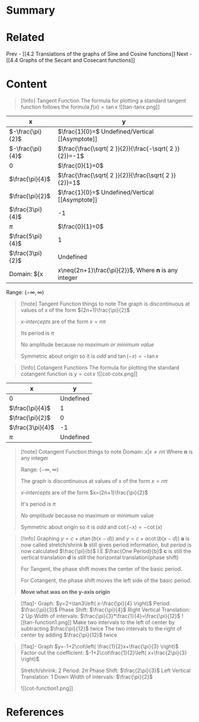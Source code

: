 # Summary
# Related
Prev - [[4.2 Translations of the graphs of Sine and Cosine functions]]
Next - [[4.4 Graphs of the Secant and Cosecant functions]]
# Content

>[!info] Tangent Function
>The formula for plotting a standard tangent function follows the formula $f(x)=\tan x$
>![[tan-tanx.png]]

| x                | y                                                       |
| ---------------- | ------------------------------------------------------- |
| $-\frac{\pi}{2}$ | $\frac{1}{0}=$ Undefined/Vertical [[Asymptote]]         |
| $-\frac{\pi}{4}$ | $\frac{\frac{\sqrt{ 2 }}{2}}{\frac{-\sqrt{ 2 }}{2}}=-1$ |
| 0                | $\frac{0}{1}=0$                                         |
| $\frac{\pi}{4}$  | $\frac{\frac{\sqrt{ 2 }}{2}}{\frac{\sqrt{ 2 }}{2}}=1$   |
| $\frac{\pi}{2}$  | $\frac{1}{0}=$ Undefined/Vertical [[Asymptote]]         |
| $\frac{3\pi}{4}$ | -1                                                      |
| $\pi$            | $\frac{0}{1}=0$                                         |
| $\frac{5\pi}{4}$ | 1                                                       |
| $\frac{3\pi}{2}$ | Undefined                                               |
Domain: ${x|x\neq(2n+1)\frac{\pi}{2}}$, Where __n__ is any integer
Range: $(-\infty,\infty)$

>[!note] Tangent Function things to note
>	The graph is discontinuous at values of x of the form $(2n+1)\frac{\pi}{2}$
>	
>	_x-intercepts_ are of the form $x=n\pi$
>	
>	Its period is $\pi$
>	
>	No amplitude because _no maximum or minimum value_
>	
>	Symmetric about origin so it is _odd_ and $\tan(-x)=-\tan x$

>[!info] Cotangent Functions
>The formula for plotting the standard cotangent function is $y=\cot x$
>![[cot-cotx.png]]

| x                | y         |
| ---------------- | --------- |
| 0                | Undefined |
| $\frac{\pi}{4}$  | 1         |
| $\frac{\pi}{2}$  | 0         |
| $\frac{3\pi}{4}$ | -1        |
| $\pi$            | Undefined |

>[!note] Cotangent Function things to note
>Domain: ${x|x\neq n\pi}$ Where __n__ is any integer
>
>Range: $(-\infty,\infty)$
>
>The graph is discontinuous at values of x of the form $x=n\pi$
>
>_x-intercepts_ are of the form $x=(2n+1)\frac{\pi}{2}$
>
>It's period is $\pi$
>
>_No amplitude_ because no maximum or minimum value
>
>Symmetric about origin so it is _odd_ and $\cot(-x)=-\cot(x)$

>[!info] Graphing $y=c+a\tan(b(x-d))$ and $y=c+a\cot(b(x-d))$
>__a__ is now called stretch/shrink
>__b__ still gives period information, but _period_ is now calculated $\frac{\pi}{b}$ I.E $\frac{One Period}{b}$
>__c__ is still the vertical translation
>__d__ is still the horizontal translation(phase shift)
>
>For Tangent, the phase shift moves the center of the basic period.
>
>For Cotangent, the phase shift moves the left side of the basic period.
>
>__Move what was on the y-axis origin__

>[!faq]- Graph: $y=2+\tan3\left( x-\frac{\pi}{4} \right)$
>Period: $\frac{\pi}{3}$
>Phase Shift: $\frac{\pi}{4}$ Right
>Vertical Translation: 2 Up
>Width of intervals: $\frac{\pi}{3}*\frac{1}{4}=\frac{\pi}{12}$
>![[tan-function1.png]]
>Make two intervals to the left of center by subtracting $\frac{\pi}{12}$ twice
>The two intervals to the right of center by adding $\frac{\pi}{12}$ twice

>[!faq]- Graph $y=-1+2\cot\left( \frac{1}{2}x+\frac{\pi}{3} \right)$
>Factor out the coefficient: $-1+2\cot\frac{1}{2}\left( x+\frac{2\pi}{3} \right)$
>
>Stretch/shrink: 2
>Period: $2\pi$
>Phase Shift: $\frac{2\pi}{3}$ Left
>Vertical Translation: 1 Down
>Width of intervals: $\frac{\pi}{2}$
>
>![[cot-function1.png]]

# References